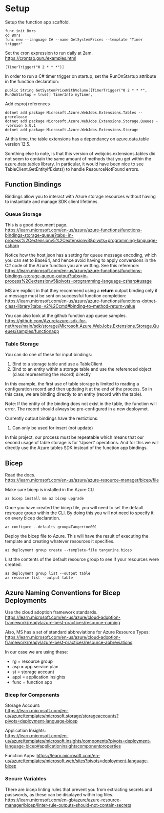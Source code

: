 # Setup
Setup the function app scaffold.
```
func init Bmrs
cd Bmrs
func new --language C# --name GetSystemPrices --template "Timer trigger"
```

Set the cron expression to run daily at 2am.  
https://crontab.guru/examples.html  
```
[TimerTrigger("0 2 * * *")]
```

In order to run a C# timer trigger on startup, set the RunOnStartup attribute in the function declaration:  
```
public String GetSystemPriceWithVolume([TimerTrigger("0 2 * * *", RunOnStartup = true)] TimerInfo myTimer,
```
  
Add csproj references  
```
dotnet add package Microsoft.Azure.WebJobs.Extensions.Tables --prerelease
dotnet add package Microsoft.Azure.WebJobs.Extensions.Storage.Queues --version 5.0.1
dotnet add package Microsoft.Azure.WebJobs.Extensions.Storage
```

At this time, the table extensions has a dependancy on azure.data.table version 12.5.  

Somthing else to note, is that this version of webjobs.extensions.tables did not seem to contain the same amount of methods that you get within the azure.data.tables library.  In particular, it would have been nice to see TableClient.GetEntityIfExists() to handle ResourceNotFound errors.


## Function Bindings
Bindings allow you to interact with Azure storage resources without having to instantiate and manage SDK client lifetimes.

### Queue Storage
This is a good document page.  
https://learn.microsoft.com/en-us/azure/azure-functions/functions-bindings-storage-queue?tabs=in-process%2Cextensionv5%2Cextensionv3&pivots=programming-language-csharp

Notice how the host.json has a setting for queue message encoding, which you can set to Base64, and hence avoid having to apply conversions in the C# code of the Azure function you are writting.  See this reference:  
https://learn.microsoft.com/en-us/azure/azure-functions/functions-bindings-storage-queue-output?tabs=in-process%2Cextensionv5&pivots=programming-language-csharp#usage

MS are explicit in that they recommend using a **return** output binding only if a message must be sent on successful function completion:  
https://learn.microsoft.com/en-us/azure/azure-functions/functions-dotnet-class-library?tabs=v2%2Ccmd#binding-to-method-return-value

You can also look at the github function app queue samples.  
https://github.com/Azure/azure-sdk-for-net/tree/main/sdk/storage/Microsoft.Azure.WebJobs.Extensions.Storage.Queues/samples/functionapp

### Table Storage
You can do one of these for input bindings:  
1. Bind to a storage table and use a TableClient
2. Bind to an entity within a storage table and use the referenced object (class representing the record) directly  

In this example, the first use of table storage is limited to reading a configuration record and then updating it at the end of the process.  So in this case, we are binding directly to an entity (record with the table).  

Note: If the entity of the binding does not exist in the table, the function will error.   The record should always be pre-configured in a new deploymet.     

Currently output bindings have the restictions:  
1. Can only be used for insert (not update)  

In this project, our process must be repeatable which means that our second usage of table storage is for 'Upsert' operations.  And for this we will directly use the Azure tables SDK instead of the function app bindings.    

## Bicep
Read the docs.  
https://learn.microsoft.com/en-us/azure/azure-resource-manager/bicep/file

Make sure bicep is installed in the Azure CLI.
```
az bicep install && az bicep upgrade
```

Once you have created the bicep file, you will need to set the default resrouce group within the CLI. By doing this you will not need to specify it on every bicep declaration.  
```
az configure --defaults group=Tangerine001
```

Deploy the bicep file to Azure.  This will have the result of executing the template and creating whatever resources it specifies.  
```
az deployment group create --template-file tangerine.bicep
```

List the contents of the default resource group to see if your resources were created.  
```
az deployment group list --output table
az resource list --output table
```

## Azure Naming Conventions for Bicep Deployments
Use the cloud adoption framework standards.  
https://learn.microsoft.com/en-us/azure/cloud-adoption-framework/ready/azure-best-practices/resource-naming

Also, MS has a set of standard abbreviations for Azure Resource Types:  
https://learn.microsoft.com/en-us/azure/cloud-adoption-framework/ready/azure-best-practices/resource-abbreviations

In our case we are using these:
- rg = resource group
- asp = app service plan
- st = storage account
- appi = application insights
- func = function app  
   
### Bicep for Components
Storage Account:  
https://learn.microsoft.com/en-us/azure/templates/microsoft.storage/storageaccounts?pivots=deployment-language-bicep

Application Insights:  
https://learn.microsoft.com/en-us/azure/templates/microsoft.insights/components?pivots=deployment-language-bicep#applicationinsightscomponentproperties

Function Apps:
https://learn.microsoft.com/en-us/azure/templates/microsoft.web/sites?pivots=deployment-language-bicep

### Secure Variables
There are bicep linting rules that prevent you from extracting secrets and passwords, as these can be displayed within log files.  
https://learn.microsoft.com/en-gb/azure/azure-resource-manager/bicep/linter-rule-outputs-should-not-contain-secrets



